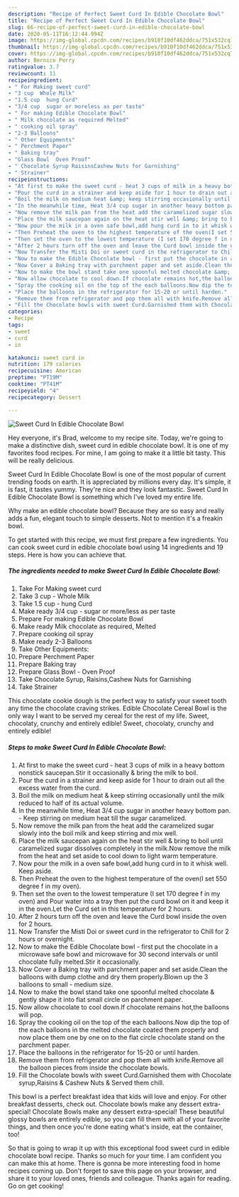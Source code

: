 ```yaml
---
description: "Recipe of Perfect Sweet Curd In Edible Chocolate Bowl"
title: "Recipe of Perfect Sweet Curd In Edible Chocolate Bowl"
slug: 66-recipe-of-perfect-sweet-curd-in-edible-chocolate-bowl
date: 2020-05-11T16:12:44.994Z
image: https://img-global.cpcdn.com/recipes/b910f10df462ddca/751x532cq70/sweet-curd-in-edible-chocolate-bowl-recipe-main-photo.jpg
thumbnail: https://img-global.cpcdn.com/recipes/b910f10df462ddca/751x532cq70/sweet-curd-in-edible-chocolate-bowl-recipe-main-photo.jpg
cover: https://img-global.cpcdn.com/recipes/b910f10df462ddca/751x532cq70/sweet-curd-in-edible-chocolate-bowl-recipe-main-photo.jpg
author: Bernice Perry
ratingvalue: 3.7
reviewcount: 11
recipeingredient:
- " For Making sweet curd"
- "3 cup  Whole Milk"
- "1.5 cup  hung Curd"
- "3/4 cup  sugar or moreless as per taste"
- " For making Edible Chocolate Bowl"
- " Milk chocolate as required Melted"
- " cooking oil spray"
- "2-3 Balloons"
- " Other Equipments"
- " Perchment Paper"
- " Baking tray"
- "Glass Bowl  Oven Proof"
- " Chocolate Syrup RaisinsCashew Nuts for Garnishing"
- " Strainer"
recipeinstructions:
- "At first to make the sweet curd - heat 3 cups of milk in a heavy bottom nonstick saucepan.Stir it occasionally &amp; bring the milk to boil."
- "Pour the curd in a strainer and keep aside for 1 hour to drain out all the excess water from the curd."
- "Boil the milk on medium heat &amp; keep stirring occasionally until the milk reduced to half of its actual volume."
- "In the meanwhile time, Heat 3/4 cup sugar in another heavy bottom pan. Keep stirring on medium heat till the sugar caramelized."
- "Now remove the milk pan from the heat add the caramelized sugar slowly into the boil milk and keep stirring and mix well."
- "Place the milk saucepan again on the heat stir well &amp; bring to boil until caramelized sugar dissolves completely in the milk.Now remove the milk from the heat and set aside to cool down to light warm temperature."
- "Now pour the milk in a oven safe bowl,add hung curd in to it whisk well. Keep aside."
- "Then Preheat the oven to the highest temperature of the oven(I set 550 degree f in my oven)."
- "Then set the oven to the lowest temperature (I set 170 degree f in my oven) and Pour water into a tray then put the curd bowl on it and keep it in the oven.Let the Curd set in this temperature for 2 hours."
- "After 2 hours turn off the oven and leave the Curd bowl inside the oven for 2 hours."
- "Now Transfer the Misti Doi or sweet curd in the refrigerator to Chill for 2 hours or overnight."
- "Now to make the Edible Chocolate bowl - first put the chocolate in a microwave safe bowl and microwave for 30 second intervals or until chocolate fully melted.Stir it occasionally."
- "Now Cover a Baking tray with parchment paper and set aside.Clean the balloons with dump clothe and dry them properly.Blown up the 3 balloons to small - medium size."
- "Now to make the bowl stand take one spoonful melted chocolate &amp; gently shape it into flat small circle on parchment paper."
- "Now allow chocolate to cool down.If chocolate remains hot,the balloons will pop."
- "Spray the cooking oil on the top of the each balloons.Now dip the top of the each balloons in the melted chocolate coated them properly and now place them one by one on to the flat circle chocolate stand on the parchment paper."
- "Place the balloons in the refrigerator for 15-20 or until harden."
- "Remove them from refrigerator and pop them all with knife.Remove all the balloon pieces from inside the chocolate bowls."
- "Fill the Chocolate bowls with sweet Curd.Garnished them with Chocolate syrup,Raisins &amp; Cashew Nuts &amp; Served them chill."
categories:
- Recipe
tags:
- sweet
- curd
- in

katakunci: sweet curd in 
nutrition: 179 calories
recipecuisine: American
preptime: "PT19M"
cooktime: "PT41M"
recipeyield: "4"
recipecategory: Dessert

---
```



![Sweet Curd In Edible Chocolate Bowl](https://img-global.cpcdn.com/recipes/b910f10df462ddca/751x532cq70/sweet-curd-in-edible-chocolate-bowl-recipe-main-photo.jpg)

Hey everyone, it's Brad, welcome to my recipe site. Today, we're going to make a distinctive dish, sweet curd in edible chocolate bowl. It is one of my favorites food recipes. For mine, I am going to make it a little bit tasty. This will be really delicious.

Sweet Curd In Edible Chocolate Bowl is one of the most popular of current trending foods on earth. It is appreciated by millions every day. It's simple, it is fast, it tastes yummy. They're nice and they look fantastic. Sweet Curd In Edible Chocolate Bowl is something which I've loved my entire life.

Why make an edible chocolate bowl? Because they are so easy and really adds a fun, elegant touch to simple desserts. Not to mention it&#39;s a freakin bowl.


To get started with this recipe, we must first prepare a few ingredients. You can cook sweet curd in edible chocolate bowl using 14 ingredients and 19 steps. Here is how you can achieve that.

<!--inarticleads1-->

##### The ingredients needed to make Sweet Curd In Edible Chocolate Bowl:

1. Take  For Making sweet curd
1. Take 3 cup - Whole Milk
1. Take 1.5 cup - hung Curd
1. Make ready 3/4 cup - sugar or more/less as per taste
1. Prepare  For making Edible Chocolate Bowl
1. Make ready  Milk chocolate as required, Melted
1. Prepare  cooking oil spray
1. Make ready 2-3 Balloons
1. Take  Other Equipments:
1. Prepare  Perchment Paper
1. Prepare  Baking tray
1. Prepare Glass Bowl - Oven Proof
1. Take  Chocolate Syrup, Raisins,Cashew Nuts for Garnishing
1. Take  Strainer


This chocolate cookie dough is the perfect way to satisfy your sweet tooth any time the chocolate craving strikes. Edible Chocolate Cereal Bowl is the only way I want to be served my cereal for the rest of my life. Sweet, chocolaty, crunchy and entirely edible! Sweet, chocolaty, crunchy and entirely edible! 

<!--inarticleads2-->

##### Steps to make Sweet Curd In Edible Chocolate Bowl:

1. At first to make the sweet curd - heat 3 cups of milk in a heavy bottom nonstick saucepan.Stir it occasionally &amp; bring the milk to boil.
1. Pour the curd in a strainer and keep aside for 1 hour to drain out all the excess water from the curd.
1. Boil the milk on medium heat &amp; keep stirring occasionally until the milk reduced to half of its actual volume.
1. In the meanwhile time, Heat 3/4 cup sugar in another heavy bottom pan. - Keep stirring on medium heat till the sugar caramelized.
1. Now remove the milk pan from the heat add the caramelized sugar slowly into the boil milk and keep stirring and mix well.
1. Place the milk saucepan again on the heat stir well &amp; bring to boil until caramelized sugar dissolves completely in the milk.Now remove the milk from the heat and set aside to cool down to light warm temperature.
1. Now pour the milk in a oven safe bowl,add hung curd in to it whisk well. Keep aside.
1. Then Preheat the oven to the highest temperature of the oven(I set 550 degree f in my oven).
1. Then set the oven to the lowest temperature (I set 170 degree f in my oven) and Pour water into a tray then put the curd bowl on it and keep it in the oven.Let the Curd set in this temperature for 2 hours.
1. After 2 hours turn off the oven and leave the Curd bowl inside the oven for 2 hours.
1. Now Transfer the Misti Doi or sweet curd in the refrigerator to Chill for 2 hours or overnight.
1. Now to make the Edible Chocolate bowl - first put the chocolate in a microwave safe bowl and microwave for 30 second intervals or until chocolate fully melted.Stir it occasionally.
1. Now Cover a Baking tray with parchment paper and set aside.Clean the balloons with dump clothe and dry them properly.Blown up the 3 balloons to small - medium size.
1. Now to make the bowl stand take one spoonful melted chocolate &amp; gently shape it into flat small circle on parchment paper.
1. Now allow chocolate to cool down.If chocolate remains hot,the balloons will pop.
1. Spray the cooking oil on the top of the each balloons.Now dip the top of the each balloons in the melted chocolate coated them properly and now place them one by one on to the flat circle chocolate stand on the parchment paper.
1. Place the balloons in the refrigerator for 15-20 or until harden.
1. Remove them from refrigerator and pop them all with knife.Remove all the balloon pieces from inside the chocolate bowls.
1. Fill the Chocolate bowls with sweet Curd.Garnished them with Chocolate syrup,Raisins &amp; Cashew Nuts &amp; Served them chill.


This bowl is a perfect breakfast idea that kids will love and enjoy. For other breakfast desserts, check out. Chocolate bowls make any dessert extra-special! Chocolate Bowls make any dessert extra-special! These beautiful glossy bowls are entirely edible, so you can fill them with all of your favorite things, and then once you&#39;re done eating what&#39;s inside, eat the container, too! 

So that is going to wrap it up with this exceptional food sweet curd in edible chocolate bowl recipe. Thanks so much for your time. I am confident you can make this at home. There is gonna be more interesting food in home recipes coming up. Don't forget to save this page on your browser, and share it to your loved ones, friends and colleague. Thanks again for reading. Go on get cooking!
